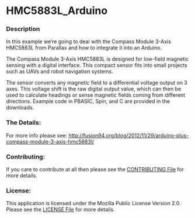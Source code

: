 HMC5883L_Arduino
==================

### Description
In this example we’re going to deal with the Compass Module 3-Axis HMC5883L from Parallax and how to integrate it into an Arduino.

The Compass Module 3-Axis HMC5883L is designed for low-field magnetic sensing with a digital interface. This compact sensor fits into small projects such as UAVs and robot navigation systems.

The sensor converts any magnetic field to a differential voltage output on 3 axes. This voltage shift is the raw digital output value, which can then be used to calculate headings or sense magnetic fields coming from different directions. Example code in PBASIC, Spin, and C are provided in the downloads.

### The Details:
For more info please see: http://fusion94.org/blog/2012/11/29/arduino-plus-compass-module-3-axis-hmc5883l/

### Contributing:
If you care to contribute at all then please see the [CONTRIBUTING File](https://github.com/fusion94/HMC5883L_Arduino/blob/master/CONTRIBUTING.md) for more details.

### License:
This application is licensed under the Mozilla Public License Version 2.0. Please see the [LICENSE File](https://github.com/fusion94/HMC5883L_Arduino/blob/master/LICENSE) for more details.